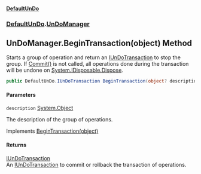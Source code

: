 #### [DefaultUnDo](../../index.md 'index')
### [DefaultUnDo](../../index.md#DefaultUnDo 'DefaultUnDo').[UnDoManager](index.md 'DefaultUnDo\.UnDoManager')

## UnDoManager\.BeginTransaction\(object\) Method

Starts a group of operation and return an [IUnDoTransaction](../IUnDoTransaction/index.md 'DefaultUnDo\.IUnDoTransaction') to stop the group\.
If [Commit\(\)](../IUnDoTransaction/Commit().md 'DefaultUnDo\.IUnDoTransaction\.Commit\(\)') is not called, all operations done during the transaction will be undone on [System\.IDisposable\.Dispose](https://docs.microsoft.com/en-us/dotnet/api/System.IDisposable.Dispose 'System\.IDisposable\.Dispose')\.

```csharp
public DefaultUnDo.IUnDoTransaction BeginTransaction(object? description=null);
```
#### Parameters

<a name='DefaultUnDo.UnDoManager.BeginTransaction(object).description'></a>

`description` [System\.Object](https://docs.microsoft.com/en-us/dotnet/api/System.Object 'System\.Object')

The description of the group of operations\.

Implements [BeginTransaction\(object\)](../IUnDoManager/BeginTransaction(object).md 'DefaultUnDo\.IUnDoManager\.BeginTransaction\(object\)')

#### Returns
[IUnDoTransaction](../IUnDoTransaction/index.md 'DefaultUnDo\.IUnDoTransaction')  
An [IUnDoTransaction](../IUnDoTransaction/index.md 'DefaultUnDo\.IUnDoTransaction') to commit or rollback the transaction of operations\.